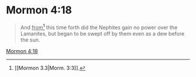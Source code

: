 # Mormon 4:18

> And <u>from</u>[^a] this time forth did the Nephites gain no power over the Lamanites, but began to be swept off by them even as a dew before the sun.

[Mormon 4:18](https://www.churchofjesuschrist.org/study/scriptures/bofm/morm/4?lang=eng&id=p18#p18)


[^a]: [[Mormon 3.3|Morm. 3:3]].  
